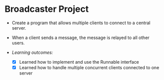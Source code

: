 # Broadcaster Project
- Create a program that allows multiple clients to connect to a central server.
- When a client sends a message, the message is relayed to all other users.

- *Learning outcomes:*
    - [x] Learned how to implement and use the Runnable interface
    - [x] Learned how to handle multiple concurrent clients connected to one server
